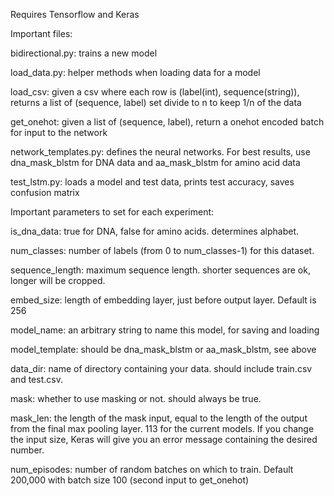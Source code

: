 Requires Tensorflow and Keras

Important files:

bidirectional.py: trains a new model

load_data.py: helper methods when loading data for a model

  load_csv: given a csv where each row is (label(int), sequence(string)), returns a list of (sequence, label)
      set divide to n to keep 1/n of the data
      
  get_onehot: given a list of (sequence, label), return a onehot encoded batch for input to the network
    
network_templates.py: defines the neural networks. For best results, 
  use dna_mask_blstm for DNA data and aa_mask_blstm for amino acid data

test_lstm.py: loads a model and test data, prints test accuracy, saves confusion matrix



Important parameters to set for each experiment:

is_dna_data: true for DNA, false for amino acids. determines alphabet.

num_classes: number of labels (from 0 to num_classes-1) for this dataset.

sequence_length: maximum sequence length. shorter sequences are ok, longer will be cropped.

embed_size: length of embedding layer, just before output layer. Default is 256

model_name: an arbitrary string to name this model, for saving and loading

model_template: should be dna_mask_blstm or aa_mask_blstm, see above

data_dir: name of directory containing your data. should include train.csv and test.csv.

mask: whether to use masking or not. should always be true.

mask_len: the length of the mask input, equal to the length of the output from the final max pooling layer. 
  113 for the current models. If you change the input size, Keras will give you an error message containing the desired number.
  
num_episodes: number of random batches on which to train. Default 200,000 with batch size 100 (second input to get_onehot)
